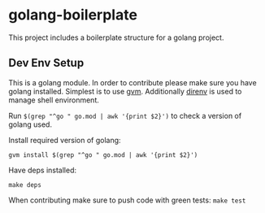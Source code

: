 # golang-boilerplate

This project includes a boilerplate structure for a golang project.

## Dev Env Setup

This is a golang module. In order to contribute please make sure you have golang installed.
Simplest is to use [gvm](https://github.com/moovweb/gvm). Additionally [direnv](https://github.com/direnv/direnv) is used to manage shell environment.

Run `$(grep "^go " go.mod | awk '{print $2}')` to check a version of golang used.

Install required version of golang:

`gvm install $(grep "^go " go.mod | awk '{print $2}')`

Have deps installed:
```
make deps
```

When contributing make sure to push code with green tests: `make test`